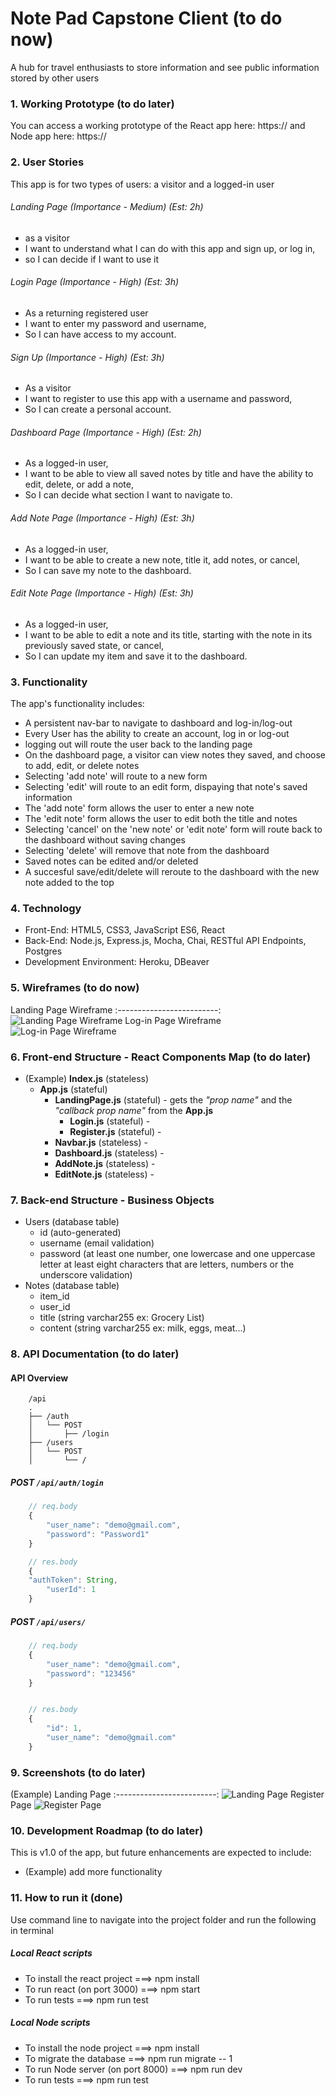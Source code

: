 # Note Pad Capstone Client (to do now)
A hub for travel enthusiasts to store information and see public information stored by other users


### 1. Working Prototype (to do later)
You can access a working prototype of the React app here: https:// and Node app here: https://

### 2. User Stories 
This app is for two types of users: a visitor and a logged-in user


###### Landing Page (Importance - Medium) (Est: 2h)
* as a visitor
* I want to understand what I can do with this app and sign up, or log in,
* so I can decide if I want to use it

###### Login Page (Importance - High) (Est: 3h)
* As a returning registered user
* I want to enter my password and username,
* So I can have access to my account.

###### Sign Up (Importance - High) (Est: 3h)
* As a visitor
* I want to register to use this app with a username and password,
* So I can create a personal account.

###### Dashboard Page (Importance - High) (Est: 2h)
* As a logged-in user,
* I want to be able to view all saved notes by title and have the ability to edit, delete, or add a note,
* So I can decide what section I want to navigate to.

###### Add Note Page (Importance - High) (Est: 3h)
* As a logged-in user,
* I want to be able to create a new note, title it, add notes, or cancel,
* So I can save my note to the dashboard.

###### Edit Note Page (Importance - High) (Est: 3h)
* As a logged-in user,
* I want to be able to edit a note and its title, starting with the note in its previously saved state, or cancel,
* So I can update my item and save it to the dashboard.

### 3. Functionality
The app's functionality includes:
* A persistent nav-bar to navigate to dashboard and log-in/log-out
* Every User has the ability to create an account, log in or log-out
* logging out will route the user back to the landing page
* On the dashboard page, a visitor can view notes they saved, and choose to add, edit, or delete notes
* Selecting 'add note' will route to a new form 
* Selecting 'edit' will route to an edit form, dispaying that note's saved information
* The 'add note' form allows the user to enter a new note
* The 'edit note' form allows the user to edit both the title and notes 
* Selecting 'cancel' on the 'new note' or 'edit note' form will route back to the dashboard without saving changes
* Selecting 'delete' will remove that note from the dashboard
* Saved notes can be edited and/or deleted
* A succesful save/edit/delete will reroute to the dashboard with the new note added to the top


### 4. Technology
* Front-End: HTML5, CSS3, JavaScript ES6, React
* Back-End: Node.js, Express.js, Mocha, Chai, RESTful API Endpoints, Postgres
* Development Environment: Heroku, DBeaver


### 5. Wireframes (to do now)
Landing Page Wireframe
:-------------------------:
![Landing Page Wireframe](/github-images/wireframes/landing-page.jpg)
Log-in Page Wireframe
![Log-in Page Wireframe](/github-images/wireframes/log-in-page.jpg)


### 6. Front-end Structure - React Components Map (to do later)
* (Example) __Index.js__ (stateless)
    * __App.js__ (stateful)
        * __LandingPage.js__ (stateful) - gets the _"prop name"_ and the _"callback prop name"_ from the __App.js__
            * __Login.js__ (stateful) -
            * __Register.js__ (stateful) -
        * __Navbar.js__ (stateless) -
        * __Dashboard.js__ (stateless) -
        * __AddNote.js__ (stateless) -
        * __EditNote.js__ (stateless) -
        



### 7. Back-end Structure - Business Objects
* Users (database table)
    * id (auto-generated)
    * username (email validation)
    * password (at least one number, one lowercase and one uppercase letter at least eight characters that are letters, numbers or the underscore validation)
* Notes (database table)
    * item_id
    * user_id
    * title (string varchar255 ex: Grocery List)
    * content (string varchar255 ex: milk, eggs, meat...)



### 8. API Documentation (to do later)
#### API Overview
```text
    /api
    .
    ├── /auth
    │   └── POST
    │       ├── /login
    ├── /users
    │   └── POST
    │       └── /
```

##### POST `/api/auth/login`
```js
    // req.body
    {
        "user_name": "demo@gmail.com",
        "password": "Password1"
    }

    // res.body
    {
    "authToken": String,
        "userId": 1
    }
```

##### POST `/api/users/`
```js
    // req.body
    {
        "user_name": "demo@gmail.com",
        "password": "123456"
    }


    // res.body
    {
        "id": 1,
        "user_name": "demo@gmail.com"
    }
```



### 9. Screenshots (to do later)
(Example) Landing Page
:-------------------------:
![Landing Page](/github-images/screenshots/landing-page-screenshot.png)
Register Page
![Register Page](/github-images/screenshots/register-page-screenshot.png)



### 10. Development Roadmap (to do later)
This is v1.0 of the app, but future enhancements are expected to include:
* (Example) add more functionality



### 11. How to run it (done)
Use command line to navigate into the project folder and run the following in terminal

##### Local React scripts
* To install the react project ===> npm install
* To run react (on port 3000) ===> npm start
* To run tests ===> npm run test

##### Local Node scripts
* To install the node project ===> npm install
* To migrate the database ===> npm run migrate -- 1
* To run Node server (on port 8000) ===> npm run dev
* To run tests ===> npm run test